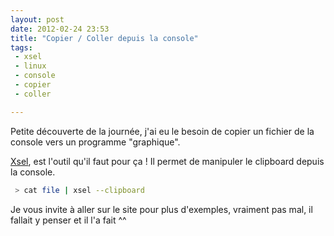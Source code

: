 ```yaml
---
layout: post
date: 2012-02-24 23:53
title: "Copier / Coller depuis la console"
tags:
 - xsel
 - linux
 - console
 - copier
 - coller

---
```


Petite découverte de la journée, j'ai eu le besoin de copier un fichier de la console vers un programme "graphique".

[Xsel](http://www.kfish.org/software/xsel/), est l'outil qu'il faut pour ça ! Il permet de manipuler le clipboard depuis la console.

``` bash
 > cat file | xsel --clipboard
```

Je vous invite à aller sur le site pour plus d'exemples, vraiment pas mal, il fallait y penser et il l'a fait ^^

